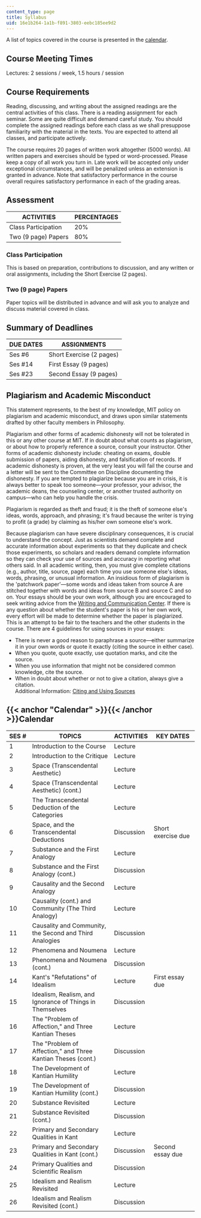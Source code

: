 ```yaml
---
content_type: page
title: Syllabus
uid: 16e1b264-1a1b-f891-3803-eebc185ee9d2
---
```


A list of topics covered in the course is presented in the [calendar](#Calendar).

Course Meeting Times
--------------------

Lectures: 2 sessions / week, 1.5 hours / session

Course Requirements
-------------------

Reading, discussing, and writing about the assigned readings are the central activities of this class. There is a reading assignment for each seminar. Some are quite difficult and demand careful study. You should complete the assigned readings before each class as we shall presuppose familiarity with the material in the texts. You are expected to attend all classes, and participate actively.

The course requires 20 pages of written work altogether (5000 words). All written papers and exercises should be typed or word-processed. Please keep a copy of all work you turn in. Late work will be accepted only under exceptional circumstances, and will be penalized unless an extension is granted in advance. Note that satisfactory performance in the course overall requires satisfactory performance in each of the grading areas.

Assessment
----------

| ACTIVITIES | PERCENTAGES |
| --- | --- |
| Class Participation | 20% |
| Two (9 page) Papers | 80% 

### Class Participation

This is based on preparation, contributions to discussion, and any written or oral assignments, including the Short Exercise (2 pages).

### Two (9 page) Papers

Paper topics will be distributed in advance and will ask you to analyze and discuss material covered in class.

Summary of Deadlines
--------------------

| DUE DATES | ASSIGNMENTS |
| --- | --- |
| Ses #6 | Short Exercise (2 pages) |
| Ses #14 | First Essay (9 pages) |
| Ses #23 | Second Essay (9 pages) 

Plagiarism and Academic Misconduct
----------------------------------

This statement represents, to the best of my knowledge, MIT policy on plagiarism and academic misconduct, and draws upon similar statements drafted by other faculty members in Philosophy.

Plagiarism and other forms of academic dishonesty will not be tolerated in this or any other course at MIT. If in doubt about what counts as plagiarism, or about how to properly reference a source, consult your instructor. Other forms of academic dishonesty include: cheating on exams, double submission of papers, aiding dishonesty, and falsification of records. If academic dishonesty is proven, at the very least you will fail the course and a letter will be sent to the Committee on Discipline documenting the dishonesty. If you are tempted to plagiarize because you are in crisis, it is always better to speak too someone—your professor, your advisor, the academic deans, the counseling center, or another trusted authority on campus—who can help you handle the crisis.

Plagiarism is regarded as theft and fraud; it is the theft of someone else's ideas, words, approach, and phrasing; it's fraud because the writer is trying to profit (a grade) by claiming as his/her own someone else's work.

Because plagiarism can have severe disciplinary consequences, it is crucial to understand the concept. Just as scientists demand complete and accurate information about experiments so that they duplicate and check those experiments, so scholars and readers demand complete information so they can check your use of sources and accuracy in reporting what others said. In all academic writing, then, you must give complete citations (e.g., author, title, source, page) each time you use someone else's ideas, words, phrasing, or unusual information. An insidious form of plagiarism is the 'patchwork paper'—some words and ideas taken from source A are stitched together with words and ideas from source B and source C and so on. Your essays should be your own work, although you are encouraged to seek writing advice from the [Writing and Communication Center](http://cmsw.mit.edu/writing-and-communication-center/). If there is any question about whether the student's paper is his or her own work, every effort will be made to determine whether the paper is plagiarized. This is an attempt to be fair to the teachers and the other students in the course. There are 4 guidelines for using sources in your essays:

*   There is never a good reason to paraphrase a source—either summarize it in your own words or quote it exactly (citing the source in either case).
*   When you quote, quote exactly, use quotation marks, and cite the source.
*   When you use information that might not be considered common knowledge, cite the source.
*   When in doubt about whether or not to give a citation, always give a citation.  
    Additional Information: [Citing and Using Sources](http://cmsw.mit.edu/writing-and-communication-center/avoiding-plagiarism/)

{{< anchor "Calendar" >}}{{< /anchor >}}Calendar
------------------------------------------------

| SES # | TOPICS | ACTIVITIES | KEY DATES |
| --- | --- | --- | --- |
| 1 | Introduction to the Course | Lecture | &nbsp; |
| 2 | Introduction to the Critique | Lecture | &nbsp; |
| 3 | Space (Transcendental Aesthetic) | Lecture | &nbsp; |
| 4 | Space (Transcendental Aesthetic) (cont.) | Lecture | &nbsp; |
| 5 | The Transcendental Deduction of the Categories | Lecture | &nbsp; |
| 6 | Space, and the Transcendental Deductions | Discussion | Short exercise due |
| 7 | Substance and the First Analogy | Lecture | &nbsp; |
| 8 | Substance and the First Analogy (cont.) | Discussion | &nbsp; |
| 9 | Causality and the Second Analogy | Lecture | &nbsp; |
| 10 | Causality (cont.) and Community (The Third Analogy) | Lecture | &nbsp; |
| 11 | Causality and Community, the Second and Third Analogies | Discussion | &nbsp; |
| 12 | Phenomena and Noumena | Lecture | &nbsp; |
| 13 | Phenomena and Noumena (cont.) | Discussion | &nbsp; |
| 14 | Kant's "Refutations" of Idealism | Lecture | First essay due |
| 15 | Idealism, Realism, and Ignorance of Things in Themselves | Discussion | &nbsp; |
| 16 | The "Problem of Affection," and Three Kantian Theses | Lecture | &nbsp; |
| 17 | The "Problem of Affection," and Three Kantian Theses (cont.) | Discussion | &nbsp; |
| 18 | The Development of Kantian Humility | Lecture | &nbsp; |
| 19 | The Development of Kantian Humility (cont.) | Discussion | &nbsp; |
| 20 | Substance Revisited | Lecture | &nbsp; |
| 21 | Substance Revisited (cont.) | Discussion | &nbsp; |
| 22 | Primary and Secondary Qualities in Kant | Lecture | &nbsp; |
| 23 | Primary and Secondary Qualities in Kant (cont.) | Discussion | Second essay due |
| 24 | Primary Qualities and Scientific Realism | Discussion | &nbsp; |
| 25 | Idealism and Realism Revisited | Lecture | &nbsp; |
| 26 | Idealism and Realism Revisited (cont.) | Discussion |